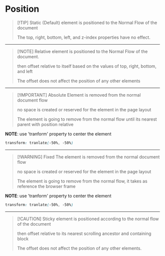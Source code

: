 # Position

> [!TIP] Static
> (Default) element is positioned to the Normal Flow of the document
>
> The top, right, bottom, left, and z-index properties have no effect.
---
> [!NOTE] Relative
> element is positioned to the Normal Flow of the document.
>
> then offset relative to itself based on the values of top, right, bottom, and left
>
> The offset does not affect the position of any other elements
---
> [!IMPORTANT] Absolute
> Element is removed from the normal document flow
>
> no space is created or reserved for the element in the page layout
>
> The element is going to remove from the normal flow until its nearest parent with position relative
>
**NOTE**: use 'tranform' property to center the element

```css
transform: tranlate(-50%, -50%)
```

---
> [!WARNING] Fixed
> The element is removed from the normal document flow
>
> no space is created or reserved for the element in the page layout
>
> The element is going to remove from the normal flow, it takes as reference the browser frame

**NOTE**: use 'tranform' property to center the element

```css
transform: tranlate(-50%, -50%)
```

---
> [!CAUTION] Sticky
> element is positioned according to the normal flow of the document
>
> then offset relative to its nearest scrolling ancestor and containing block
>
> The offset does not affect the position of any other elements.

